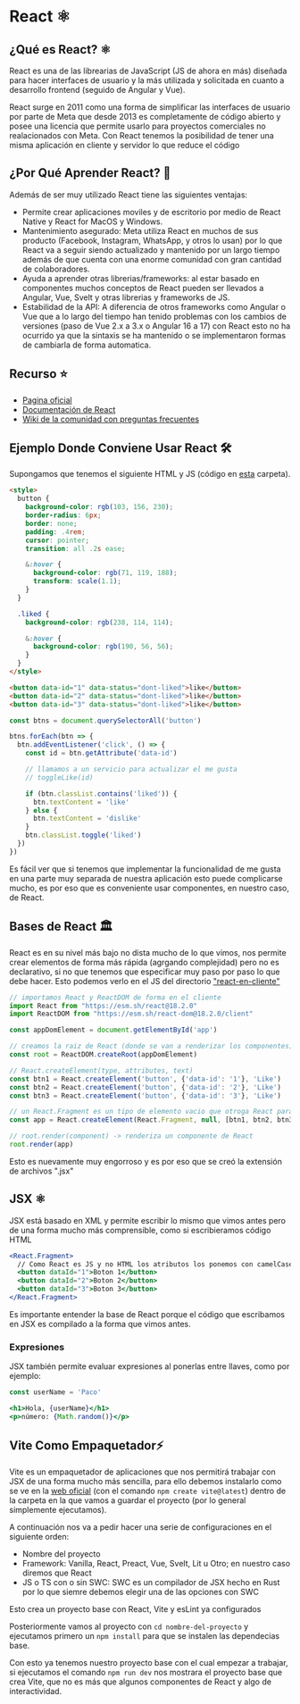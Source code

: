 # React ⚛️

## ¿Qué es React? ⚛️

React es una de las librearias de JavaScript (JS de ahora en más) diseñada para hacer interfaces de usuario y la más utilizada y solicitada en cuanto a desarrollo frontend (seguido de Angular y Vue).

React surge en 2011 como una forma de simplificar las interfaces de usuario por parte de Meta que desde 2013 es completamente de código abierto y posee una licencia que permite usarlo para proyectos comerciales no realacionados con Meta. Con React tenemos la posibilidad de tener una misma aplicación en cliente y servidor lo que reduce el código

## ¿Por Qué Aprender React? 🤔

Además de ser muy utilizado React tiene las siguientes ventajas:
- Permite crear aplicaciones moviles y de escritorio por medio de React Native y React for MacOS y Windows.
- Mantenimiento asegurado: Meta utiliza React en muchos de sus producto (Facebook, Instagram, WhatsApp, y otros lo usan) por lo que React va a seguir siendo actualizado y mantenido por un largo tiempo además de que cuenta con una enorme comunidad con gran cantidad de colaboradores.
- Ayuda a aprender otras librerias/frameworks: al estar basado en componentes muchos conceptos de React pueden ser llevados a Angular, Vue, Svelt y otras librerias y frameworks de JS.
- Estabilidad de la API: A diferencia de otros frameworks como Angular o Vue que a lo largo del tiempo han tenido problemas con los cambios de versiones (paso de Vue 2.x a 3.x o Angular 16 a 17) con React esto no ha ocurrido ya que la sintaxis se ha mantenido o se implementaron formas de cambiarla de forma automatica.

## Recurso ⭐

- [Pagina oficial](https://es.react.dev/)
- [Documentación de React](https://es.react.dev/reference/react)
- [Wiki de la comunidad con preguntas frecuentes](https://www.reactjs.wiki/)

## Ejemplo Donde Conviene Usar React 🛠️

Supongamos que tenemos el siguiente HTML y JS (código en [esta](./1.ejemplo-donde-serviria-react/) carpeta).

```html
<style>
  button {
    background-color: rgb(103, 156, 230);
    border-radius: 6px;
    border: none;
    padding: .4rem;
    cursor: pointer;
    transition: all .2s ease;

    &:hover {
      background-color: rgb(71, 119, 188);
      transform: scale(1.1);
    }
  }

  .liked {
    background-color: rgb(238, 114, 114);

    &:hover {
      background-color: rgb(190, 56, 56);
    }
  }
</style>

<button data-id="1" data-status="dont-liked">like</button>
<button data-id="2" data-status="dont-liked">like</button>
<button data-id="3" data-status="dont-liked">like</button>
```

```js
const btns = document.querySelectorAll('button')

btns.forEach(btn => {
  btn.addEventListener('click', () => {
    const id = btn.getAttribute('data-id')

    // llamamos a un servicio para actualizar el me gusta
    // toggleLike(id)

    if (btn.classList.contains('liked')) {
      btn.textContent = 'like'
    } else {
      btn.textContent = 'dislike'
    }
    btn.classList.toggle('liked')
  })
})
```

Es fácil ver que si tenemos que implementar la funcionalidad de me gusta en una parte muy separada de nuestra aplicación esto puede complicarse mucho, es por eso que es conveniente usar componentes, en nuestro caso, de React.

## Bases de React 🏛️

React es en su nivel más bajo no dista mucho de lo que vimos, nos permite crear elementos de forma más rápida (agrgando complejidad) pero no es declarativo, si no que tenemos que especificar muy paso por paso lo que debe hacer. Esto podemos verlo en el JS del directorio ["react-en-cliente"](./2.react-en-cliente/)

```js
// importamos React y ReactDOM de forma en el cliente
import React from "https://esm.sh/react@18.2.0"
import ReactDOM from "https://esm.sh/react-dom@18.2.0/client"

const appDomElement = document.getElementById('app')

// creamos la raiz de React (donde se van a renderizar los componentes) en el elemento "appDomElement"
const root = ReactDOM.createRoot(appDomElement)

// React.createElement(type, attributes, text)
const btn1 = React.createElement('button', {'data-id': '1'}, 'Like')
const btn2 = React.createElement('button', {'data-id': '2'}, 'Like')
const btn3 = React.createElement('button', {'data-id': '3'}, 'Like')

// un React.Fragment es un tipo de elemento vacio que otroga React para que no tengamos que crear un div y que podamos renderizar vario componentes
const app = React.createElement(React.Fragment, null, [btn1, btn2, btn3])

// root.render(component) -> renderiza un componente de React
root.render(app)
```

Esto es nuevamente muy engorroso y es por eso que se creó la extensión de archivos ".jsx"

## JSX ⚛️

JSX está basado en XML y permite escribir lo mismo que vimos antes pero de una forma mucho más comprensible, como si escribieramos código HTML

```jsx
<React.Fragment>
  // Como React es JS y no HTML los atributos los ponemos con camelCase
  <button dataId="1">Boton 1</button>
  <button dataId="2">Boton 2</button>
  <button dataId="3">Boton 3</button>
</React.Fragment>
```

Es importante entender la base de React porque el código que escribamos en JSX es compilado a la forma que vimos antes.

### Expresiones

JSX también permite evaluar expresiones al ponerlas entre llaves, como por ejemplo:

```jsx
const userName = 'Paco'

<h1>Hola, {userName}</h1>
<p>número: {Math.random()}</p>
```

## Vite Como Empaquetador⚡

Vite es un empaquetador de aplicaciones que nos permitirá trabajar con JSX de una forma mucho más sencilla, para ello debemos instalarlo como se ve en la [web oficial](https://vite.dev/) (con el comando `npm create vite@latest`) dentro de la carpeta en la que vamos a guardar el proyecto (por lo general simplemente ejecutamos).

A continuación nos va a pedir hacer una serie de configuraciones en el siguiente orden:

- Nombre del proyecto
- Framework: Vanilla, React, Preact, Vue, Svelt, Lit u Otro; en nuestro caso diremos que React
- JS o TS con o sin SWC: SWC es un compilador de JSX hecho en Rust por lo que siemre debemos elegir una de las opciones con SWC

Esto crea un proyecto base con React, Vite y esLint ya configurados

Posteriormente vamos al proyecto con `cd nombre-del-proyecto` y ejecutamos primero un `npm install` para que se instalen las dependecias base.

Con esto ya tenemos nuestro proyecto base con el cual empezar a trabajar, si ejecutamos el comando `npm run dev` nos mostrara el proyecto base que crea Vite, que no es más que algunos componentes de React y algo de interactividad.